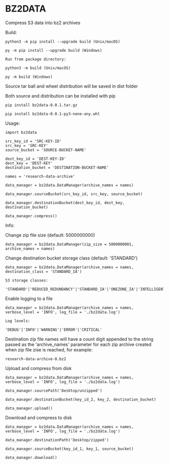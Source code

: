 
# BZ2DATA

Compress S3 data into bz2 archives


Build:

	python3 -m pip install --upgrade build (Unix/macOS)
	
    py -m pip install --upgrade build (Windows)

    Run from package directory:
    
    python3 -m build (Unix/macOS)
	
    py -m build (Windows)

Source tar ball and wheel distribution will be saved in dist folder

Both source and distribution can be installed with pip

	pip install bz2data-0.0.1.tar.gz	

	pip install bz2data-0.0.1-py3-none-any.whl


Usage:

    import bz2data

    src_key_id = 'SRC-KEY-ID'
    src_key = 'SRC-KEY'
    source_bucket = 'SOURCE-BUCKET-NAME'

    dest_key_id = 'DEST-KEY-ID'
    dest_key = 'DEST-KEY'
    destination_bucket = 'DESTINATION-BUCKET-NAME'
    
    names = 'research-data-archive'

    data_manager = bz2data.DataManager(archive_names = names)
    
    data_manager.sourceBucket(src_key_id, src_key, source_bucket)

    data_manager.destinationBucket(dest_key_id, dest_key, destination_bucket)

    data_manager.compress()


Info:

Change zip file size (default: 5000000000)

    data_manager = bz2data.DataManager(zip_size = 5000000001, archive_names = names)

Change destination bucket storage class (default: 'STANDARD')

    data_manager = bz2data.DataManager(archive_names = names, destination_class = 'STANDARD_IA')

    S3 storage classes:

    'STANDARD'|'REDUCED_REDUNDANCY'|'STANDARD_IA'|'ONEZONE_IA'|'INTELLIGENT_TIERING'|'GLACIER'|'DEEP_ARCHIVE'|'OUTPOSTS'|'GLACIER_IR'|'SNOW'|'EXPRESS_ONEZONE'
    
Enable logging to a file

    data_manager = bz2data.DataManager(archive_names = names, verbose_level = 'INFO', log_file = './bz2data.log')

    Log levels:

    'DEBUG'|'INFO'|'WARNING'|'ERROR'|'CRITICAL'
 
Destination zip file names will have a count digit appended to the 
string passed as the 'archive_names' parameter for each zip archive created when 
zip file zise is reached, for example:

    research-data-archive-0.bz2

Upload and compress from disk

    data_manager = bz2data.DataManager(archive_names = names, verbose_level = 'INFO', log_file = './bz2data.log')
    
    data_manager.sourcePath('Desktop/unzipped')

    data_manager.destinationBucket(key_id_2, key_2, destination_bucket)

    data_manager.upload()

Download and compress to disk

    data_manager = bz2data.DataManager(archive_names = names, verbose_level = 'INFO', log_file = './bz2data.log')
    
    data_manager.destinationPath('Desktop/zipped')

    data_manager.sourceBucket(key_id_1, key_1, source_bucket)

    data_manager.download()


